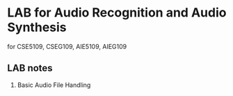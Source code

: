 # LAB for Audio Recognition and Audio Synthesis
for CSE5109, CSEG109, AIE5109, AIEG109

## LAB notes
1. Basic Audio File Handling
